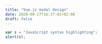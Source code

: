 ```yaml
---
title: "Vue.js modal design"
date: 2020-09-27T16:37:01+02:00
draft: false
---
```


```javascript
var s = "JavaScript syntax highlighting";
alert(s);
```
 